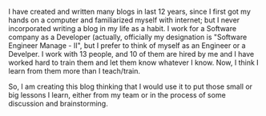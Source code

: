 I have created and written many blogs in last 12 years, since I first got my hands on a computer and familiarized myself with internet; but I never incorporated writing a blog in my life as a habit.
I work for a Software company as a Developer (actually, officially my designation is "Software Engineer Manage - II", but I prefer to think of myself as an Engineer or a Develper. I work with 13 people, and 10 of them are hired by me and I have worked hard to train them and let them know whatever I know. Now, I think I learn from them more than I teach/train.

So, I am creating this blog thinking that I would use it to put those small or big lessons I learn, either from my team or in the process of some discussion and brainstorming.
